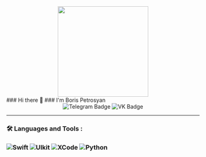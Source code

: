 <div id="header" align="center">
 <img src="https://i.pinimg.com/originals/78/5b/8f/785b8fd1e06360016a0ad714737b6dac.png" height="236" width="236"/>
</div>
### Hi there 👋
### I'm Boris Petrosyan
<div id="badges" align="center">
  <img src="https://img.shields.io/badge/Telegram-blue?style=for-the-badge&logo=telegram&logoColor=white" alt="Telegram Badge"/>
  <img src="https://img.shields.io/badge/VK-blue?style=for-the-badge&logo=vk&logoColor=white" alt="VK Badge"/>
</div>

---

### :hammer_and_wrench: Languages and Tools :
### ![Swift](https://img.shields.io/badge/SWIFT-white?style=for-the-badge&logo=swift&logoColor=red) ![UIkit](https://img.shields.io/badge/UIKit-cyan?style=for-the-badge&logo=uikit&logoColor=white) ![XCode](https://img.shields.io/badge/XCode-282828?style=for-the-badge&logo=xcode&logoColor=59A6F0) ![Python](https://img.shields.io/badge/python-3670A0?style=for-the-badge&logo=python&logoColor=ffdd54) 

